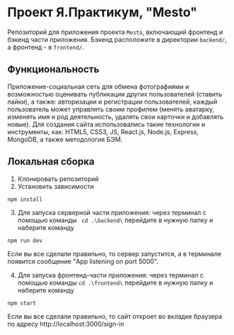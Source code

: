 # Проект Я.Практикум, "Mesto"

Репозиторий для приложения проекта `Mesto`, включающий фронтенд и бэкенд части приложения. Бэкенд расположите в директории `backend/`, а фронтенд - в `frontend/`.

## Функциональность
Приложение-социальная сеть для обмена фотографиями и возможностью оценивать публикации других пользователей (ставить лайки), а также: авторизации и регистрации пользователей, каждый пользователь может управлять своим профилем (менять аватарку, изменять имя и род деятельность, удалять свои карточки и добавлять новые).
Для создания сайта использовались такие технологии и инструменты, как: HTML5, CSS3, JS, React.js, Node.js, Express, MongoDB, а также методология БЭМ.

## Локальная сборка

1. Клонировать репозиторий
2. Установить зависимости
``` 
npm install
```
3. Для запуска серверной части приложения:
через терминал с помощью команды ``` cd .\backend\``` перейдите в нужную папку и наберите команду
```
npm run dev
```
Если вы все сделали правильно, то сервер запустится, а в терминале появится сообщение "App listening on port 5000".

4. Для запуска фронтенд-части приложения:
через терминал с помощью команды ```cd .\frontend\``` перейдите в нужную папку и наберите команду
```
npm start
```
Если вы все сделали правильно, то сайт откроет во вкладке браузера по адресу http://localhost:3000/sign-in

